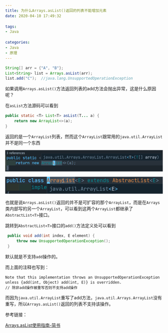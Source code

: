 ```yaml
---
title: 为什么Arrays.asList()返回的列表不能增加元素 
date: 2020-04-10 17:49:32

tags:
- Java

categories: 
- Java
- 原理
---
```


```java
String[] arr = {"A", "B"};
List<String> list = Arrays.asList(arr);
list.add("C");	//java.lang.UnsupportedOperationException
```

如果调用`Arrays.asList()`方法返回列表的add方法会抛出异常，这是什么原因呢？



在`asList`方法源码可以看到

```java
public static <T> List<T> asList(T... a) {
    return new ArrayList<>(a);
}
```

返回的是一个`ArrayList`列表，然而这个`ArrayList`跟常用的`java.util.ArrayList`并不是同一个东西

![java.util.Arrays.ArrayList](/images/Arrays-ArrayList.png)

![java.util.ArrayList](/images/util-ArrayList.png)



也就是说`Arrays.asList()`返回的并不是可扩容的那个`ArrayList`，而是在`Arrays`类内部写的另一个`ArrayList`，可以看到这两个`ArrayList`都继承了`AbstractList<T>`接口。



跳转到`AbstractList<T>`接口的`add()`方法定义处可以看到

```java
 public void add(int index, E element) {
     throw new UnsupportedOperationException();
 }
```

默认就是不支持`add`操作的。



而上面的注释也写到：

```
Note that this implementation throws an UnsupportedOperationException unless {add(int, Object) add(int, E)} is overridden.
// 除非add操作被重写否则不支持add操作
```

而因为`java.util.ArrayList`重写了add方法，`java.util.Arrays.ArrayList`没有重写，所以`Arrays.asList()`返回的列表不支持该操作。



参考链接：

[Arrays.asList使用指南-简书](https://www.jianshu.com/p/2b113f487e5e)